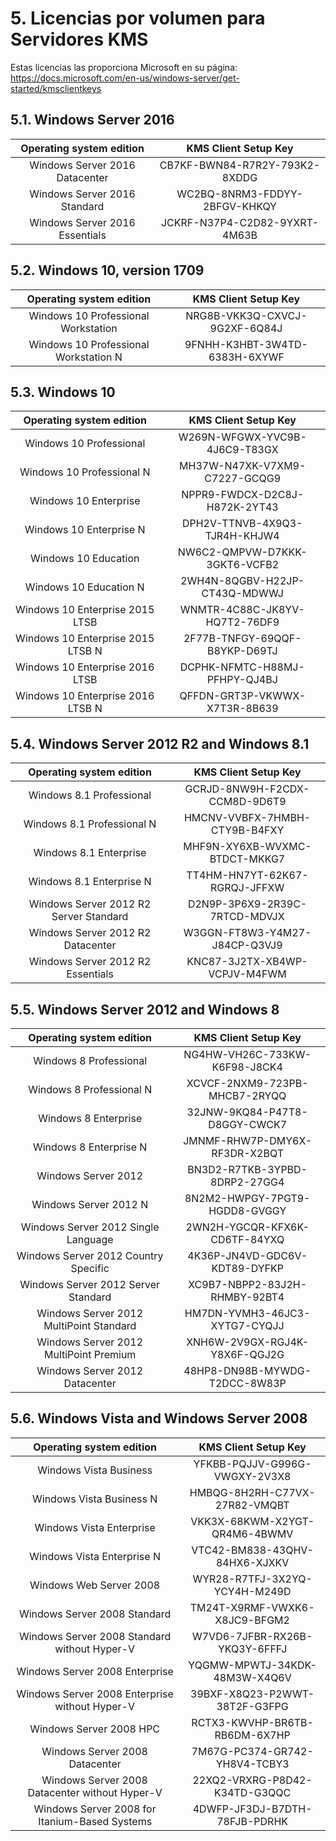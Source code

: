# 5. Licencias por volumen para Servidores KMS

Estas licencias las proporciona Microsoft en su página: https://docs.microsoft.com/en-us/windows-server/get-started/kmsclientkeys

## 5.1. Windows Server 2016

| Operating system edition  | KMS Client Setup Key  |
|:-:|:-:|
|Windows Server 2016 Datacenter   |CB7KF-BWN84-R7R2Y-793K2-8XDDG   |
|Windows Server 2016 Standard   |WC2BQ-8NRM3-FDDYY-2BFGV-KHKQY   |
|Windows Server 2016 Essentials   |JCKRF-N37P4-C2D82-9YXRT-4M63B   |

## 5.2. Windows 10, version 1709

|Operating system edition   |KMS Client Setup Key   |
|:-:|:-:|
|Windows 10 Professional Workstation   |NRG8B-VKK3Q-CXVCJ-9G2XF-6Q84J   |
|Windows 10 Professional Workstation N   |9FNHH-K3HBT-3W4TD-6383H-6XYWF   |

## 5.3. Windows 10

| Operating system edition  |KMS Client Setup Key   |
|:-:|:-:|
|Windows 10 Professional   |W269N-WFGWX-YVC9B-4J6C9-T83GX   |
|Windows 10 Professional N   |MH37W-N47XK-V7XM9-C7227-GCQG9   |
|Windows 10 Enterprise   |NPPR9-FWDCX-D2C8J-H872K-2YT43   |
|Windows 10 Enterprise N   |DPH2V-TTNVB-4X9Q3-TJR4H-KHJW4   |
|Windows 10 Education   |NW6C2-QMPVW-D7KKK-3GKT6-VCFB2   |
|Windows 10 Education N   |2WH4N-8QGBV-H22JP-CT43Q-MDWWJ   |
|Windows 10 Enterprise 2015 LTSB   |WNMTR-4C88C-JK8YV-HQ7T2-76DF9   |
|Windows 10 Enterprise 2015 LTSB N   |2F77B-TNFGY-69QQF-B8YKP-D69TJ   |
|Windows 10 Enterprise 2016 LTSB   |DCPHK-NFMTC-H88MJ-PFHPY-QJ4BJ   |
|Windows 10 Enterprise 2016 LTSB N   |QFFDN-GRT3P-VKWWX-X7T3R-8B639   |

## 5.4. Windows Server 2012 R2 and Windows 8.1

|Operating system edition   |KMS Client Setup Key   |
|:-:|:-:|
|Windows 8.1 Professional   |GCRJD-8NW9H-F2CDX-CCM8D-9D6T9   |
|Windows 8.1 Professional N   |HMCNV-VVBFX-7HMBH-CTY9B-B4FXY   |
|Windows 8.1 Enterprise   |MHF9N-XY6XB-WVXMC-BTDCT-MKKG7   |
|Windows 8.1 Enterprise N   |TT4HM-HN7YT-62K67-RGRQJ-JFFXW   |
|Windows Server 2012 R2 Server Standard   |D2N9P-3P6X9-2R39C-7RTCD-MDVJX   |
|Windows Server 2012 R2 Datacenter   |W3GGN-FT8W3-Y4M27-J84CP-Q3VJ9   |
|Windows Server 2012 R2 Essentials   |KNC87-3J2TX-XB4WP-VCPJV-M4FWM   |

## 5.5. Windows Server 2012 and Windows 8

|Operating system edition   |KMS Client Setup Key   |
|:-:|:-:|
|Windows 8 Professional   |NG4HW-VH26C-733KW-K6F98-J8CK4   |
|Windows 8 Professional N   |XCVCF-2NXM9-723PB-MHCB7-2RYQQ   |
|Windows 8 Enterprise   |32JNW-9KQ84-P47T8-D8GGY-CWCK7   |
|Windows 8 Enterprise N   |JMNMF-RHW7P-DMY6X-RF3DR-X2BQT   |
|Windows Server 2012   |BN3D2-R7TKB-3YPBD-8DRP2-27GG4   |
|Windows Server 2012 N   |8N2M2-HWPGY-7PGT9-HGDD8-GVGGY   |
|Windows Server 2012 Single Language   |2WN2H-YGCQR-KFX6K-CD6TF-84YXQ   |
|Windows Server 2012 Country Specific   |4K36P-JN4VD-GDC6V-KDT89-DYFKP   |
|Windows Server 2012 Server Standard   |XC9B7-NBPP2-83J2H-RHMBY-92BT4   |
|Windows Server 2012 MultiPoint Standard   |HM7DN-YVMH3-46JC3-XYTG7-CYQJJ   |
|Windows Server 2012 MultiPoint Premium   |XNH6W-2V9GX-RGJ4K-Y8X6F-QGJ2G   |
|Windows Server 2012 Datacenter   |48HP8-DN98B-MYWDG-T2DCC-8W83P   |

## 5.6. Windows Vista and Windows Server 2008

|Operating system edition   |KMS Client Setup Key   |
|:-:|:-:|
|Windows Vista Business   |YFKBB-PQJJV-G996G-VWGXY-2V3X8   |
|Windows Vista Business N   |HMBQG-8H2RH-C77VX-27R82-VMQBT   |
|Windows Vista Enterprise   |VKK3X-68KWM-X2YGT-QR4M6-4BWMV   |
|Windows Vista Enterprise N   |VTC42-BM838-43QHV-84HX6-XJXKV   |
|Windows Web Server 2008   |WYR28-R7TFJ-3X2YQ-YCY4H-M249D   |
|Windows Server 2008 Standard   |TM24T-X9RMF-VWXK6-X8JC9-BFGM2   |
|Windows Server 2008 Standard without Hyper-V   |W7VD6-7JFBR-RX26B-YKQ3Y-6FFFJ   |
|Windows Server 2008 Enterprise   |YQGMW-MPWTJ-34KDK-48M3W-X4Q6V   |
|Windows Server 2008 Enterprise without Hyper-V   |39BXF-X8Q23-P2WWT-38T2F-G3FPG   |
|Windows Server 2008 HPC   |RCTX3-KWVHP-BR6TB-RB6DM-6X7HP   |
|Windows Server 2008 Datacenter   |7M67G-PC374-GR742-YH8V4-TCBY3   |
|Windows Server 2008 Datacenter without Hyper-V   |22XQ2-VRXRG-P8D42-K34TD-G3QQC   |
|Windows Server 2008 for Itanium-Based Systems   |4DWFP-JF3DJ-B7DTH-78FJB-PDRHK   |